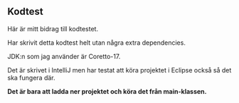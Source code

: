 ## Kodtest 
Här är mitt bidrag till kodtestet.

Har skrivit detta kodtest helt utan några extra dependencies. 

JDK:n som jag använder är Coretto-17.

Det är skrivet i IntelliJ men har testat att köra projektet i Eclipse också så det ska fungera där.

**Det är bara att ladda ner projektet och köra det från main-klassen.**


